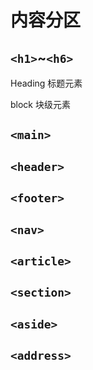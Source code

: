 # 内容分区

## `<h1>`~`<h6>`

Heading 标题元素

block 块级元素

## `<main>`

## `<header>`

## `<footer>`

## `<nav>`

## `<article>`

## `<section>`

## `<aside>`

## `<address>`
